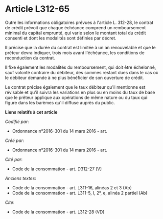 # Article L312-65

Outre les informations obligatoires prévues à l'article L. 312-28, le contrat de crédit prévoit que chaque échéance comprend
un remboursement minimal du capital emprunté, qui varie selon le montant total du crédit consenti et dont les modalités sont
définies par décret. 

Il précise que la durée du contrat est limitée à un an renouvelable et que le prêteur devra indiquer, trois mois avant
l'échéance, les conditions de reconduction du contrat. 

Il fixe également les modalités du remboursement, qui doit être échelonné, sauf volonté contraire du débiteur, des sommes
restant dues dans le cas où le débiteur demande à ne plus bénéficier de son ouverture de crédit. 

Le contrat précise également que le taux débiteur qu'il mentionne est révisable et qu'il suivra les variations en plus ou en
moins du taux de base que le prêteur applique aux opérations de même nature ou du taux qui figure dans les barèmes qu'il
diffuse auprès du public.

**Liens relatifs à cet article**

_Codifié par_:

  - Ordonnance n°2016-301 du 14 mars 2016 - art.

_Créé par_:

  - Ordonnance n°2016-301 du 14 mars 2016 - art.

_Cité par_:

  - Code de la consommation - art. D312-27 (V)

_Anciens textes_:

  - Code de la consommation - art. L311-16, alinéas 2 et 3 (Ab)
  - Code de la consommation - art. L311-5, I, 2°, e, alinéa 2 partiel (Ab)

_Cite_:

  - Code de la consommation - art. L312-28 (VD)
